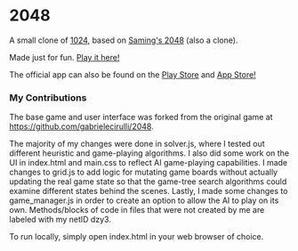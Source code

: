 # 2048
A small clone of [1024](https://play.google.com/store/apps/details?id=com.veewo.a1024), based on [Saming's 2048](http://saming.fr/p/2048/) (also a clone).

Made just for fun. [Play it here!](http://gabrielecirulli.github.io/2048/)

The official app can also be found on the [Play Store](https://play.google.com/store/apps/details?id=com.gabrielecirulli.app2048) and [App Store!](https://itunes.apple.com/us/app/2048-by-gabriele-cirulli/id868076805)

### My Contributions
The base game and user interface was forked from the original game at https://github.com/gabrielecirulli/2048.

The majority of my changes were done in solver.js, where I tested out different heuristic and game-playing algorithms. I also did some work on the UI in index.html and main.css to reflect AI game-playing capabilities. I made changes to grid.js to add logic for mutating game boards without actually updating the real game state so that the game-tree search algorithms could examine different states behind the scenes. Lastly, I made some changes to game_manager.js in order to create an option to allow the AI to play on its own. Methods/blocks of code in files that were not created by me are labeled with my netID dzy3.

To run locally, simply open index.html in your web browser of choice. 

